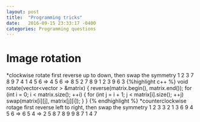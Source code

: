 ```yaml
---
layout: post
title:  "Programming tricks"
date:   2016-09-15 23:33:17 -0400
categories: Programming questions
---
```

# Image rotation

  *clockwise rotate
  first reverse up to down, then swap the symmetry 
  1 2 3     7 8 9     7 4 1
  4 5 6  => 4 5 6  => 8 5 2
  7 8 9     1 2 3     9 6 3
  {%highlight c++ %}
  void rotate(vector<vector<int> > &matrix) {
    reverse(matrix.begin(), matrix.end());
    for (int i = 0; i < matrix.size(); ++i) {
        for (int j = i + 1; j < matrix[i].size(); ++j)
            swap(matrix[i][j], matrix[j][i]);
    }
}
{% endhighlight %}
  *counterclockwise rotage
  first reverse left to right, then swap the symmetry
  1 2 3     3 2 1     3 6 9
  4 5 6  => 6 5 4  => 2 5 8
  7 8 9     9 8 7     1 4 7

